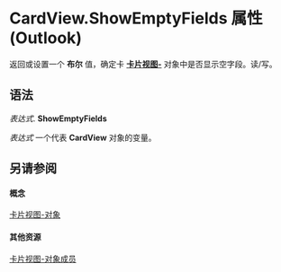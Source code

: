 
# CardView.ShowEmptyFields 属性 (Outlook)

返回或设置一个 **布尔** 值，确定卡 **[卡片视图-](cdac229b-f2b6-9ecb-e1a7-b53509426570.md)** 对象中是否显示空字段。读/写。


## 语法

 _表达式_. **ShowEmptyFields**

 _表达式_ 一个代表 **CardView** 对象的变量。


## 另请参阅


#### 概念


[卡片视图-对象](cdac229b-f2b6-9ecb-e1a7-b53509426570.md)
#### 其他资源


[卡片视图-对象成员](8b9eda10-1ece-c961-e432-3fca6dfb4f07.md)